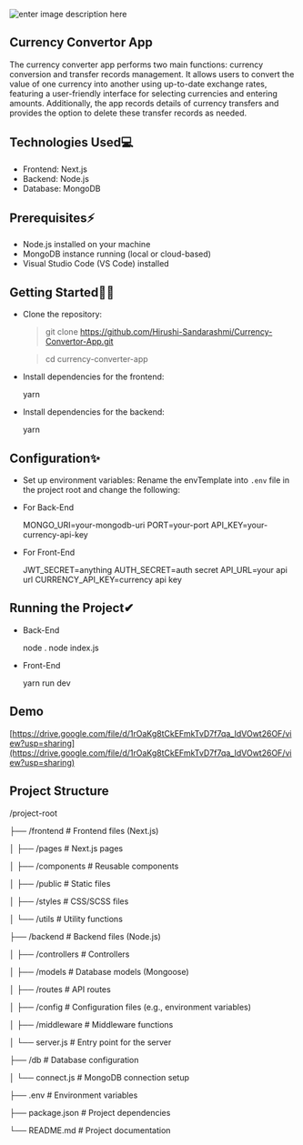 ![enter image description here](https://www.shutterstock.com/image-vector/currency-exchange-money-conversion-euro-600nw-2169800853.jpg)

## Currency Convertor App

The currency converter app performs two main functions: currency conversion and transfer records management. It allows users to convert the value of one currency into another using up-to-date exchange rates, featuring a user-friendly interface for selecting currencies and entering amounts. Additionally, the app records details of currency transfers and provides the option to delete these transfer records as needed.

## Technologies Used💻

- Frontend: Next.js
- Backend: Node.js
- Database: MongoDB

## Prerequisites⚡

- Node.js installed on your machine
- MongoDB instance running (local or cloud-based)
- Visual Studio Code (VS Code) installed

## Getting Started🐱‍🏍

- Clone the repository:

  > git clone https://github.com/Hirushi-Sandarashmi/Currency-Convertor-App.git

  > cd currency-converter-app

- Install dependencies for the frontend:

  yarn

- Install dependencies for the backend:

  yarn

## Configuration✨

- Set up environment variables: Rename the envTemplate into `.env` file in the project root and change the following:

- For Back-End

  MONGO_URI=your-mongodb-uri
  PORT=your-port
  API_KEY=your-currency-api-key

- For Front-End

  JWT_SECRET=anything
  AUTH_SECRET=auth secret
  API_URL=your api url
  CURRENCY_API_KEY=currency api key

## Running the Project✔

- Back-End

  node .
  node index.js

- Front-End

  yarn run dev

## Demo

[https://drive.google.com/file/d/1rOaKg8tCkEFmkTvD7f7qa_IdVOwt26OF/view?usp=sharing](https://drive.google.com/file/d/1rOaKg8tCkEFmkTvD7f7qa_IdVOwt26OF/view?usp=sharing)

## Project Structure

/project-root

├── /frontend # Frontend files (Next.js)

│ ├── /pages # Next.js pages

│ ├── /components # Reusable components

│ ├── /public # Static files

│ ├── /styles # CSS/SCSS files

│ └── /utils # Utility functions

├── /backend # Backend files (Node.js)

│ ├── /controllers # Controllers

│ ├── /models # Database models (Mongoose)

│ ├── /routes # API routes

│ ├── /config # Configuration files (e.g., environment variables)

│ ├── /middleware # Middleware functions

│ └── server.js # Entry point for the server

├── /db # Database configuration

│ └── connect.js # MongoDB connection setup

├── .env # Environment variables

├── package.json # Project dependencies

└── README.md # Project documentation
